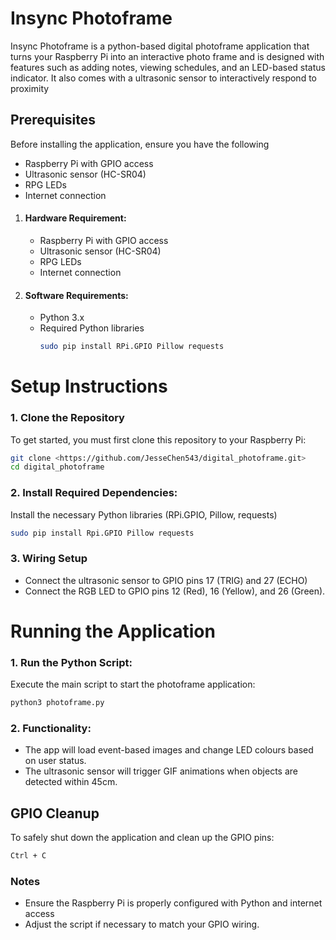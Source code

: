 # Insync Photoframe

Insync Photoframe is a python-based digital photoframe application that turns your Raspberry Pi into an interactive photo frame and is designed with features such as adding notes, viewing schedules, and an LED-based status indicator. It also comes with a ultrasonic sensor to interactively respond to proximity

## Prerequisites
Before installing the application, ensure you have the following
   - Raspberry Pi with GPIO access
   - Ultrasonic sensor (HC-SR04)
   - RPG LEDs
   - Internet connection
1. #### Hardware Requirement:
      - Raspberry Pi with GPIO access
      - Ultrasonic sensor (HC-SR04)
      - RPG LEDs
      - Internet connection
2. #### Software Requirements:
      - Python 3.x
      - Required Python libraries
        ```bash
        sudo pip install RPi.GPIO Pillow requests
        ```

# Setup Instructions

### 1. Clone the Repository

To get started, you must first clone this repository to your Raspberry Pi:
```bash
git clone <https://github.com/JesseChen543/digital_photoframe.git>
cd digital_photoframe
```

### 2. Install Required Dependencies: 
Install the necessary Python libraries (RPi.GPIO, Pillow, requests)
```bash
sudo pip install Rpi.GPIO Pillow requests
```
### 3. Wiring Setup
 - Connect the ultrasonic sensor to GPIO pins 17 (TRIG) and 27 (ECHO)
 - Connect the RGB LED to GPIO pins 12 (Red), 16 (Yellow), and 26 (Green).

# Running the Application
### 1. Run the Python Script:
Execute the main script to start the photoframe application:
```bash
python3 photoframe.py
```
### 2. Functionality:
 - The app will load event-based images and change LED colours based on user status.
 - The ultrasonic sensor will trigger GIF animations when objects are detected within 45cm.

## GPIO Cleanup

To safely shut down the application and clean up the GPIO pins:
```bash
Ctrl + C
```

### Notes
 - Ensure the Raspberry Pi is properly configured with Python and internet access
 - Adjust the script if necessary to match your GPIO wiring.
